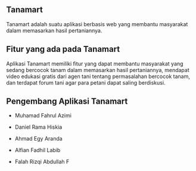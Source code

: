 ## Tanamart
Tanamart adalah suatu aplikasi berbasis web yang membantu masyarakat dalam memasarkan hasil pertaniannya.

## Fitur yang ada pada Tanamart
Aplikasi Tanamart memiliki fitur yang dapat membantu masyarakat yang sedang bercocok tanam dalam memasarkan hasil pertaniannya, mendapat video edukasi gratis dari agen tani tentang permasalahan bercocok tanam, dan terdapat forum tani agar para petani dapat saling berdiskusi.

## Pengembang Aplikasi Tanamart

- Muhamad Fahrul Azimi

- Daniel Rama Hiskia

- Ahmad Egy Aranda

- Alfian Fadhil Labib

- Falah Rizqi Abdullah F
